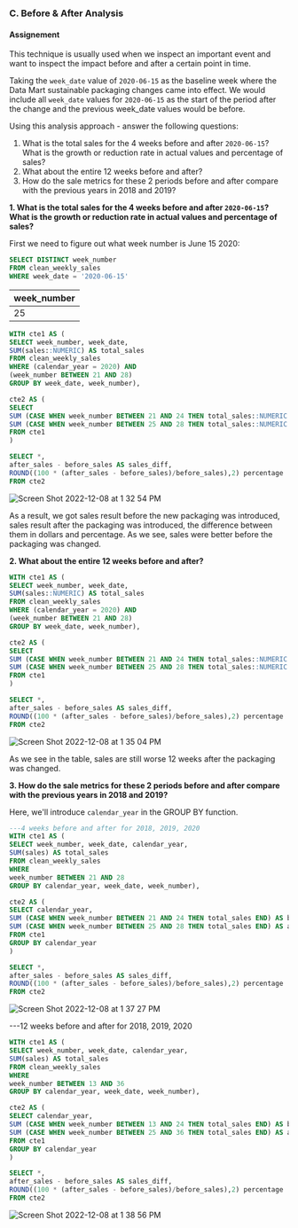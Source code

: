 ### C. Before & After Analysis 

#### Assignement 
This technique is usually used when we inspect an important event and want to inspect the impact before and after a certain point in time.

Taking the `week_date` value of `2020-06-15` as the baseline week where the Data Mart sustainable packaging changes came into effect. We would include all `week_date` values for `2020-06-15` as the start of the period after the change and the previous week_date values would be before.

Using this analysis approach - answer the following questions:
1. What is the total sales for the 4 weeks before and after `2020-06-15`? What is the growth or reduction rate in actual values and percentage of sales?
2. What about the entire 12 weeks before and after?
3. How do the sale metrics for these 2 periods before and after compare with the previous years in 2018 and 2019?


**1. What is the total sales for the 4 weeks before and after `2020-06-15`? What is the growth or reduction rate in actual values and percentage of sales?**

First we need to figure out what week number is June 15 2020:

```sql
SELECT DISTINCT week_number
FROM clean_weekly_sales
WHERE week_date = '2020-06-15'
```

| week_number | 
| ------- | 
| 25 | 


```sql
WITH cte1 AS (
SELECT week_number, week_date, 
SUM(sales::NUMERIC) AS total_sales
FROM clean_weekly_sales
WHERE (calendar_year = 2020) AND
(week_number BETWEEN 21 AND 28)
GROUP BY week_date, week_number),

cte2 AS (
SELECT 
SUM (CASE WHEN week_number BETWEEN 21 AND 24 THEN total_sales::NUMERIC END) AS before_sales,
SUM (CASE WHEN week_number BETWEEN 25 AND 28 THEN total_sales::NUMERIC END) AS after_sales
FROM cte1 
)

SELECT *,
after_sales - before_sales AS sales_diff,
ROUND((100 * (after_sales - before_sales)/before_sales),2) percentage
FROM cte2
```

![Screen Shot 2022-12-08 at 1 32 54 PM](https://user-images.githubusercontent.com/95102899/206571997-62e9f6ef-fbe2-43a5-8c22-11c57f102e54.png)


As a result, we got sales result before the new packaging was introduced, sales result after the packaging was introduced, the difference between them in dollars and percentage. As we see, sales were better before the packaging was changed. 

**2. What about the entire 12 weeks before and after?**

```sql
WITH cte1 AS (
SELECT week_number, week_date, 
SUM(sales::NUMERIC) AS total_sales
FROM clean_weekly_sales
WHERE (calendar_year = 2020) AND
(week_number BETWEEN 21 AND 28)
GROUP BY week_date, week_number),

cte2 AS (
SELECT 
SUM (CASE WHEN week_number BETWEEN 21 AND 24 THEN total_sales::NUMERIC END) AS before_sales,
SUM (CASE WHEN week_number BETWEEN 25 AND 28 THEN total_sales::NUMERIC END) AS after_sales
FROM cte1 
)

SELECT *,
after_sales - before_sales AS sales_diff,
ROUND((100 * (after_sales - before_sales)/before_sales),2) percentage
FROM cte2
```
![Screen Shot 2022-12-08 at 1 35 04 PM](https://user-images.githubusercontent.com/95102899/206572385-7b7e5329-ec41-4ee0-be0e-96983a3ed3d5.png)

As we see in the table, sales are still worse 12 weeks after the packaging was changed.

**3. How do the sale metrics for these 2 periods before and after compare with the previous years in 2018 and 2019?**

Here, we'll introduce ``calendar_year`` in the GROUP BY function.

```sql
---4 weeks before and after for 2018, 2019, 2020
WITH cte1 AS (
SELECT week_number, week_date, calendar_year,
SUM(sales) AS total_sales
FROM clean_weekly_sales
WHERE  
week_number BETWEEN 21 AND 28
GROUP BY calendar_year, week_date, week_number),

cte2 AS (
SELECT calendar_year,
SUM (CASE WHEN week_number BETWEEN 21 AND 24 THEN total_sales END) AS before_sales,
SUM (CASE WHEN week_number BETWEEN 25 AND 28 THEN total_sales END) AS after_sales
FROM cte1 
GROUP BY calendar_year
)

SELECT *,
after_sales - before_sales AS sales_diff,
ROUND((100 * (after_sales - before_sales)/before_sales),2) percentage
FROM cte2
```

![Screen Shot 2022-12-08 at 1 37 27 PM](https://user-images.githubusercontent.com/95102899/206572881-f6e1b64d-b49f-4679-b0c1-00e84d146284.png)

---12 weeks before and after for 2018, 2019, 2020

```sql 
WITH cte1 AS (
SELECT week_number, week_date, calendar_year,
SUM(sales) AS total_sales
FROM clean_weekly_sales
WHERE  
week_number BETWEEN 13 AND 36
GROUP BY calendar_year, week_date, week_number),

cte2 AS (
SELECT calendar_year,
SUM (CASE WHEN week_number BETWEEN 13 AND 24 THEN total_sales END) AS before_sales,
SUM (CASE WHEN week_number BETWEEN 25 AND 36 THEN total_sales END) AS after_sales
FROM cte1 
GROUP BY calendar_year
)

SELECT *,
after_sales - before_sales AS sales_diff,
ROUND((100 * (after_sales - before_sales)/before_sales),2) percentage
FROM cte2
```

![Screen Shot 2022-12-08 at 1 38 56 PM](https://user-images.githubusercontent.com/95102899/206572967-87d89c2a-55d0-43ee-9393-ea58732d06e9.png)


